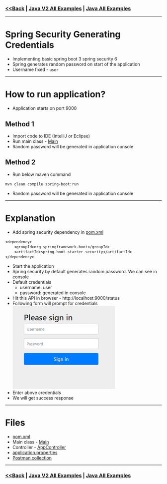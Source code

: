 ### [<<Back](../README.md) | [Java V2 All Examples](https://github.com/avinashbabudonthu/java/blob/master/java-v2/README.md) | [Java All Examples](https://github.com/avinashbabudonthu/java/blob/master/README.md)
------
# Spring Security Generating Credentials
* Implementing basic spring boot 3 spring security 6
* Spring generates random password on start of the application
* Username fixed - `user`
------
# How to run application?
* Application starts on port 9000

## Method 1
* Import code to IDE (IntelliJ or Eclipse)
* Run main class - [Main](src/main/java/com/java/Main.java)
* Random password will be generated in application console

## Method 2
* Run below maven command
```
mvn clean compile spring-boot:run
```
* Random password will be generated in application console
------
# Explanation
* Add spring security dependency in [pom.xml](pom.xml)
```
<dependency>
    <groupId>org.springframework.boot</groupId>
    <artifactId>spring-boot-starter-security</artifactId>
</dependency>
```
* Start the application
* Spring security by default generates random password. We can see in console
* Default credentials
    * username: user
    * password: generated in console
* Hit this API in browser - http://localhost:9000/status
* Following form will prompt for credentials\
![picture](img/001.jpg)
* Enter above credentials
* We will get success response
------
# Files
* [pom.xml](pom.xml)
* Main class - [Main](src/main/java/com/java/Main.java)
* Controller - [AppController](src/main/java/com/java/controller/AppController.java)
* [application.properties](src/main/resources/application.properties)
* [Postman collection](postman/spring-security-generated-credentials.postman_collection.json)
------
### [<<Back](../README.md) | [Java V2 All Examples](https://github.com/avinashbabudonthu/java/blob/master/java-v2/README.md) | [Java All Examples](https://github.com/avinashbabudonthu/java/blob/master/README.md)